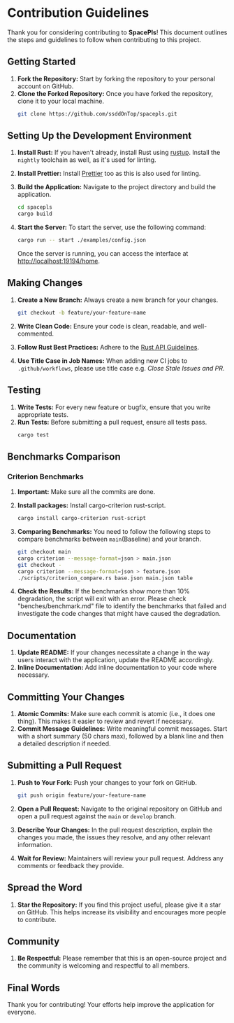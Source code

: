 # Contribution Guidelines

Thank you for considering contributing to **SpacePls**! This document outlines the steps and guidelines to follow when contributing to this project.

## Getting Started

1. **Fork the Repository:** Start by forking the repository to your personal account on GitHub.
2. **Clone the Forked Repository:** Once you have forked the repository, clone it to your local machine.
    ```bash
    git clone https://github.com/ssddOnTop/spacepls.git
    ```

## Setting Up the Development Environment

1. **Install Rust:** If you haven't already, install Rust using [rustup](https://rustup.rs/). Install the `nightly` toolchain as well, as it's used for linting.
2. **Install Prettier:** Install [Prettier](https://prettier.io/) too as this is also used for linting.
3. **Build the Application:** Navigate to the project directory and build the application.

    ```bash
    cd spacepls
    cargo build
    ```

4. **Start the Server:** To start the server, use the following command:
    ```bash
    cargo run -- start ./examples/config.json
    ```
    Once the server is running, you can access the interface at [http://localhost:19194/home](http://localhost:19194/home).

## Making Changes

1. **Create a New Branch:** Always create a new branch for your changes.

    ```bash
    git checkout -b feature/your-feature-name
    ```

2. **Write Clean Code:** Ensure your code is clean, readable, and well-commented.
3. **Follow Rust Best Practices:** Adhere to the [Rust API Guidelines](https://rust-lang.github.io/api-guidelines/about.html).
4. **Use Title Case in Job Names:** When adding new CI jobs to `.github/workflows`, please use title case e.g. _Close Stale Issues and PR_.

## Testing

1. **Write Tests:** For every new feature or bugfix, ensure that you write appropriate tests.
2. **Run Tests:** Before submitting a pull request, ensure all tests pass.
    ```bash
    cargo test
    ```

## Benchmarks Comparison

### Criterion Benchmarks

1. **Important:** Make sure all the commits are done.
2. **Install packages:** Install cargo-criterion rust-script.
    ```bash
    cargo install cargo-criterion rust-script
    ```
3. **Comparing Benchmarks:**
   You need to follow the following steps to compare benchmarks between `main`(Baseline) and your branch.

    ```bash
    git checkout main
    cargo criterion --message-format=json > main.json
    git checkout -
    cargo criterion --message-format=json > feature.json
    ./scripts/criterion_compare.rs base.json main.json table

    ```

4. **Check the Results:** If the benchmarks show more than 10% degradation, the script will exit with an error. Please check "benches/benchmark.md" file to identify the benchmarks that failed and investigate the code changes that might have caused the degradation.

## Documentation

1. **Update README:** If your changes necessitate a change in the way users interact with the application, update the README accordingly.
2. **Inline Documentation:** Add inline documentation to your code where necessary.

## Committing Your Changes

1. **Atomic Commits:** Make sure each commit is atomic (i.e., it does one thing). This makes it easier to review and revert if necessary.
2. **Commit Message Guidelines:** Write meaningful commit messages. Start with a short summary (50 chars max), followed by a blank line and then a detailed description if needed.

## Submitting a Pull Request

1. **Push to Your Fork:** Push your changes to your fork on GitHub.

    ```bash
    git push origin feature/your-feature-name
    ```

2. **Open a Pull Request:** Navigate to the original repository on GitHub and open a pull request against the `main` or `develop` branch.
3. **Describe Your Changes:** In the pull request description, explain the changes you made, the issues they resolve, and any other relevant information.
4. **Wait for Review:** Maintainers will review your pull request. Address any comments or feedback they provide.

## Spread the Word

1. **Star the Repository:** If you find this project useful, please give it a star on GitHub. This helps increase its visibility and encourages more people to contribute.

## Community

1. **Be Respectful:** Please remember that this is an open-source project and the community is welcoming and respectful to all members.

## Final Words

Thank you for contributing! Your efforts help improve the application for everyone.
